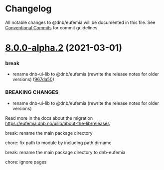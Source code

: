 # Changelog

All notable changes to @dnb/eufemia will be documented in this file. See
[Conventional Commits](https://conventionalcommits.org) for commit guidelines.

# [8.0.0-alpha.2](https://github.com/dnbexperience/eufemia/compare/v8.0.0-alpha.1...v8.0.0-alpha.2) (2021-03-01)


### break

* rename dnb-ui-lib to @dnb/eufemia (rewrite the release notes for older versions) ([967da50](https://github.com/dnbexperience/eufemia/commit/967da50242874558293f80894ecbede12a80141c))


### BREAKING CHANGES

* rename dnb-ui-lib to @dnb/eufemia (rewrite the release notes for older versions)

Read more in the docs about the migration https://eufemia.dnb.no/uilib/about-the-lib/releases

break: rename the main package directory

chore: fix path to module by including path.dirname

break: rename the main package directory to dnb-eufemia

chore: ignore pages
